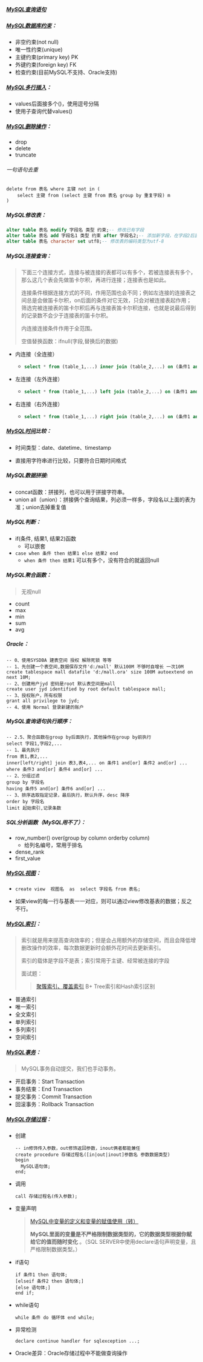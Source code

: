 ##### [MySQL查询语句](https://www.cnblogs.com/168vincent/p/9201089.html)

##### [MySQL数据库约束](https://blog.csdn.net/w_linux/article/details/79655073)：

- 非空约束(not null)
- 唯一性约束(unique)
- 主键约束(primary key) PK
- 外键约束(foreign key) FK
- 检查约束(目前MySQL不支持、Oracle支持)

##### [MySQL多行插入](https://blog.csdn.net/weixin_33809981/article/details/93811309)：

- values后面接多个()，使用逗号分隔
- 使用子查询代替values()

##### [MySQL删除操作](https://blog.csdn.net/z1015840017/article/details/90441222)：

- drop
- delete
- truncate

###### 一句语句去重

```mysql
delete from 表名 where 主键 not in (
	select 主键 from (select 主键 from 表名 group by 重复字段) m
)
```

##### MySQL修改表：

```sql
alter table 表名 modify 字段名 类型 约束;-- 修改已有字段
alter table 表名 add 字段名1 类型 约束 after 字段名2;-- 添加新字段，在字段2后面
alter table 表名 character set utf8;-- 修改表的编码类型为utf-8
```

##### MySQL连接查询：

> 下面三个连接方式，连接与被连接的表都可以有多个，若被连接表有多个，那么这几个表会先做笛卡尔积，再进行连接；连接表也是如此。
>
> 连接条件根据连接方式的不同，作用范围也会不同；例如左连接的连接表之间总是会做笛卡尔积，on后面的条件对它无效，只会对被连接表起作用；筛选完被连接表的笛卡尔积后再与连接表笛卡尔积连接，也就是说最后得到的记录数不会少于连接表的笛卡尔积。
>
> 内连接连接条件作用于全范围。
>
> 空值替换函数：ifnull(字段,替换后的数据)

- 内连接（全连接）

  - ```sql
    select * from (table_1,...) inner join (table_2,...) on (条件1 and ...)
    ```

- 左连接（左外连接）

  - ```sql
    select * from (table_1,...) left join (table_2,...) on (条件1 and ...)-- 条件筛选被连接的表，对连接表无效
    ```

- 右连接（右外连接）

  - ```sql
    select * from (table_1,...) right join (table_2,...) on (条件1 and ...)
    ```

##### [MySQL时间](https://www.cnblogs.com/xuliuzai/p/10901425.html)比较：

- 时间类型：date、datetime、timestamp

- 直接用字符串进行比较，只要符合日期时间格式

##### MySQL数据拼接:

- concat函数：拼接列，也可以用于拼接字符串。
- union all（union）：拼接俩个查询结果，列必须一样多，字段名以上面的表为准；union去掉重复值

##### MySQL判断：

- if(条件, 结果1, 结果2)函数
  - 可以嵌套
- `case when 条件 then 结果1 else 结果2 end`
  - `when 条件 then 结果1` 可以有多个，没有符合的就返回null

##### MySQL聚合函数：

> 无视null

- count
- max
- min
- sum
- avg

##### Oracle：

```plsql
-- 0、使用SYSDBA 建表空间 授权 解除死锁 等等
-- 1、先创建一个表空间,数据保存文件'd:/mall' 默认100M 不够时自增长 一次10M
create tablespace mall datafile 'd:/mall.ora' size 100M autoextend on next 10M; 
-- 2、创建用户jyd 密码是root 默认表空间是mall
create user jyd identified by root default tablespace mall;
-- 3、授权账户，所有权限
grant all privilege to jyd;
-- 4、使用 Normal 登录新建的账户
```

##### MySQL查询语句执行顺序：

```mysql
-- 2.5、聚合函数在group by后面执行，其他操作在group by前执行
select 字段1,字段2,...
-- 1、最先执行
from 表1,表2,...
inner[left/right] join 表3,表4,... on 条件1 and[or] 条件2 and[or] ...
where 条件3 and[or] 条件4 and[or] ...
-- 2、分组过滤
group by 字段名
having 条件5 and[or] 条件6 and[or] ...
-- 3、排序选取指定记录，最后执行，默认升序，desc 降序
order by 字段名
limit 起始索引,记录条数
```

##### SQL分析函数（MySQL用不了）：

- row_number() over(group by column orderby column)
  - 给列名编号，常用于排名
- dense_rank
- first_value

##### [MySQL视图](https://www.cnblogs.com/cshaptx4869/p/10481749.html)：

- ```mysql
  create view  视图名  as  select 字段名 from 表名;
  ```

- 如果view的每一行与基表一一对应，则可以通过view修改基表的数据；反之不行。

##### [MySQL索引](https://blog.csdn.net/weixin_41459547/article/details/87967502)：

> 索引就是用来提高查询效率的；但是会占用额外的存储空间，而且会降低增删改操作的效率，每次数据更新时会额外花时间去更新索引。
>
> 索引的载体是字段不是表；索引常用于主键、经常被连接的字段
>
> 面试题：
>
> > [聚簇索引、覆盖索引](https://blog.csdn.net/zycxnanwang/article/details/84447908) 
> > B+ Tree索引和Hash索引区别

- 普通索引
- 唯一索引
- 全文索引
- 单列索引
- 多列索引
- 空间索引

##### [MySQL事务](https://blog.csdn.net/w_linux/article/details/79666086)：

> MySQL事务自动提交，我们也手动事务。

- 开启事务：Start Transaction
- 事务结束：End Transaction
- 提交事务：Commit Transaction
- 回滚事务：Rollback Transaction

##### [MySQL存储过程](https://blog.csdn.net/qq_33157666/article/details/87877246)：

- 创建

  ```mysql
  -- in修饰传入参数，out修饰返回参数，inout俩者都能兼任
  create procedure 存储过程名([in|out|inout]参数名 参数数据类型)
  begin
  	MySQL语句体;
  end;
  ```

- 调用

  ```mysql
  call 存储过程名(传入参数);
  ```

- 变量声明

  > [     MySQL中变量的定义和变量的赋值使用（转）        ](https://www.cnblogs.com/EasonJim/p/7966918.html)
  >
  > **MySQL里面的变量是不严格限制数据类型的，它的数据类型根据你赋给它的值而随时变化** 。（SQL SERVER中使用declare语句声明变量，且严格限制数据类型。） 

- if语句

  ```mysql
  if 条件1 then 语句体;
  [elseif 条件2 then 语句体;]
  [else 语句体;]
  end if;
  ```

- while语句

  ```mysql
  while 条件 do 循环体 end while;
  ```

- 异常检测

  ```mysql
  declare continue handler for sqlexception ...;
  ```

- Oracle差异：Oracle存储过程中不能做查询操作

